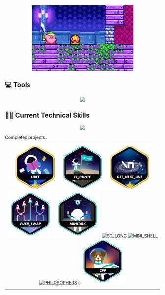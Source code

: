 <p align="center">
<img width ="329" height="213" src="https://github.com/wkf1lthy/wkf1lthy/blob/master/gif/163837.gif"
</p>


## 💻 Tools
<p align="center">
  <a href=""https://skillicons.dev">
    <img src="https://skillicons.dev/icons?i=notion,figma,vscode,github,kali,linux,ubuntu,apple,discord,slack" />
  </a>
</p>

## 🧑‍💻 Current Technical Skills
<p align="center">
  <a href="https://skillicons.dev">
    <img src="https://skillicons.dev/icons?i=c,html,css,cpp" />
  </a>
</p>

Completed projects :
<div align="center">

[![LIBFT](https://github.com/wkf1lthy/wkf1lthy/blob/master/Badges/libftm.png)](https://github.com/wkf1lthy/42_Libft)
[![PRINTF](https://github.com/wkf1lthy/wkf1lthy/blob/master/Badges/printf.png)](https://github.com/wkf1lthy/42_printf)
[![GET NEXT LINE](https://github.com/wkf1lthy/wkf1lthy/blob/master/Badges/get_next_linem.png)](https://github.com/wkf1lthy/42_GNL)
[![PUSH SWAP](https://github.com/wkf1lthy/wkf1lthy/blob/master/Badges/push_swape.png)](https://github.com/wkf1lthy/42_PushSwap)
[![MINI TALK](https://github.com/wkf1lthy/wkf1lthy/blob/master/Badges/minitalke.png)](https://github.com/wkf1lthy/42_MiniTalk)
[![SO_LONG](https://github.com/ayogun/42-project-badges/blob/main/badges/so_longe.png)](https://github.com/wkf1lthy/42_So_Long)
[![MINI_SHELL](https://github.com/ayogun/42-project-badges/blob/main/badges/minishellm.png)](https://github.com/vabaud/minishell)
[![PHILOSOPHERS](https://github.com/ayogun/42-project-badges/blob/main/badges/philosopherse.png)](https://github.com/wkf1lthy/42_philo)
[![CPP](https://github.com/wkf1lthy/wkf1lthy/blob/master/Badges/cppe.png)
<hr>
